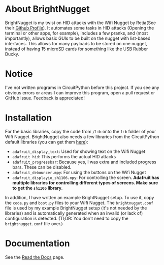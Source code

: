 # About BrightNugget
BrightNugget is my twist on HID attacks with the Wifi Nugget by Retia(See their
[Github Profile](https://github.com/HakCat-Tech)). It automates some tasks in HID attacks (Opening the terminal or other
apps, for example), includes a few pranks, and (most importantly), allows basic GUIs to be built on the nugget with
list-based interfaces. This allows for many payloads to be stored on one nugget, instead of having 15 microSD
cards for something like the USB Rubber Ducky.

# Notice
I've not written programs in CircuitPython before this project. If you see any obvious errors or areas I can improve
this program, open a pull request or GitHub issue. Feedback is appreciated!

# Installation
For the basic libraries, copy the code from `/lib` onto the `lib` folder of your Wifi Nugget. BrightNugget also needs
a few libraries from the CircuitPython default libraries (you can get them 
[here](https://github.com/adafruit/Adafruit_CircuitPython_Bundle/releases)):
- `adafruit_display_text`: Used for showing text on the Wifi Nugget
- `adafruit_hid`: This performs the actual HID attacks
- `adafruit_progressbar`: Because yes, I was extra and included progress bars. These can be disabled.
- `adafruit_debouncer.mpy`: For using the buttons on the Wifi Nugget
- `adafruit_displayio_sh1106.mpy`: For controlling the screen. **Adafruit has multiple libraries for controlling
different types of screens. Make sure to get the `sh1106` library.**

In addition, I have written an example BrightNugget setup. To use it, copy the `code.py` and `boot.py` files to your
Wifi Nugget. The `brightnugget.conf` file is used by my example BrightNugget setup (it's not needed by the libraries)
and is automatically generated when an invalid (or lack of) configuration is detected. (Tl;DR: You don't need to copy
the `brightnugget.conf` file over.)

# Documentation
See the [Read the Docs]() page.